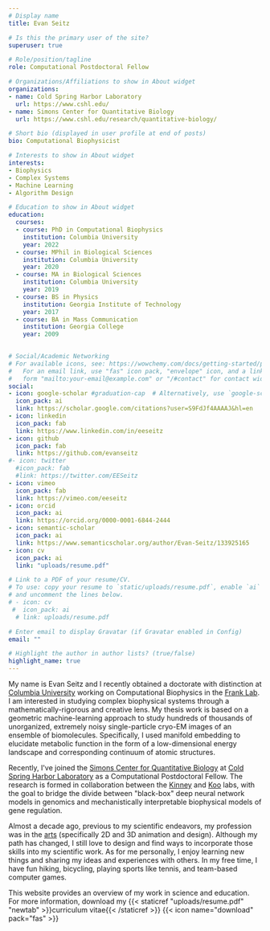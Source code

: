 ```yaml
---
# Display name
title: Evan Seitz

# Is this the primary user of the site?
superuser: true

# Role/position/tagline
role: Computational Postdoctoral Fellow

# Organizations/Affiliations to show in About widget
organizations:
- name: Cold Spring Harbor Laboratory
  url: https://www.cshl.edu/
- name: Simons Center for Quantitative Biology
  url: https://www.cshl.edu/research/quantitative-biology/

# Short bio (displayed in user profile at end of posts)
bio: Computational Biophysicist

# Interests to show in About widget
interests:
- Biophysics
- Complex Systems
- Machine Learning
- Algorithm Design

# Education to show in About widget
education:
  courses:
  - course: PhD in Computational Biophysics
    institution: Columbia University
    year: 2022
  - course: MPhil in Biological Sciences
    institution: Columbia University
    year: 2020
  - course: MA in Biological Sciences
    institution: Columbia University
    year: 2019
  - course: BS in Physics
    institution: Georgia Institute of Technology
    year: 2017
  - course: BA in Mass Communication
    institution: Georgia College
    year: 2009
  

# Social/Academic Networking
# For available icons, see: https://wowchemy.com/docs/getting-started/page-builder/#icons
#   For an email link, use "fas" icon pack, "envelope" icon, and a link in the
#   form "mailto:your-email@example.com" or "/#contact" for contact widget.
social:
- icon: google-scholar #graduation-cap  # Alternatively, use `google-scholar` icon from `ai` icon pack
  icon_pack: ai
  link: https://scholar.google.com/citations?user=S9FdJf4AAAAJ&hl=en
- icon: linkedin
  icon_pack: fab
  link: https://www.linkedin.com/in/eeseitz
- icon: github
  icon_pack: fab
  link: https://github.com/evanseitz
#- icon: twitter
  #icon_pack: fab
  #link: https://twitter.com/EESeitz
- icon: vimeo
  icon_pack: fab
  link: https://vimeo.com/eeseitz
- icon: orcid
  icon_pack: ai
  link: https://orcid.org/0000-0001-6844-2444
- icon: semantic-scholar
  icon_pack: ai
  link: https://www.semanticscholar.org/author/Evan-Seitz/133925165 
- icon: cv
  icon_pack: ai
  link: "uploads/resume.pdf"

# Link to a PDF of your resume/CV.
# To use: copy your resume to `static/uploads/resume.pdf`, enable `ai` icons in `params.toml`, 
# and uncomment the lines below.
# - icon: cv
 #  icon_pack: ai
  # link: uploads/resume.pdf

# Enter email to display Gravatar (if Gravatar enabled in Config)
email: ""

# Highlight the author in author lists? (true/false)
highlight_name: true
---
```


My name is Evan Seitz and I recently obtained a doctorate with distinction at [Columbia University](https://www.columbia.edu/) working on Computational Biophysics in the [Frank Lab](https://joachimfranklab.org/). I am interested in studying complex biophysical systems through a mathematically-rigorous and creative lens. My thesis work is based on a geometric machine-learning approach to study hundreds of thousands of unorganized, extremely noisy single-particle cryo-EM images of an ensemble of biomolecules. Specifically, I used manifold embedding to elucidate metabolic function in the form of a low-dimensional energy landscape and corresponding continuum of atomic structures.

Recently, I've joined the [Simons Center for Quantitative Biology](https://www.cshl.edu/research/quantitative-biology/) at [Cold Spring Harbor Laboratory](https://www.cshl.edu/) as a Computational Postdoctoral Fellow. The research is formed in collaboration between the [Kinney](http://kinneylab.labsites.cshl.edu/) and [Koo](https://koolab.cshl.edu/) labs, with the goal to bridge the divide between "black-box" deep neural network models in genomics and mechanistically interpretable biophysical models of gene regulation.

Almost a decade ago, previous to my scientific endeavors, my profession was in the [arts](https://vimeo.com/eeseitz) (specifically 2D and 3D animation and design). Although my path has changed, I still love to design and find ways to incorporate those skills into my scientific work. As for me personally, I enjoy learning new things and sharing my ideas and experiences with others. In my free time, I have fun hiking, bicycling, playing sports like tennis, and team-based computer games.

This website provides an overview of my work in science and education. For more information, download my {{< staticref "uploads/resume.pdf" "newtab" >}}curriculum vitae{{< /staticref >}} {{< icon name="download" pack="fas" >}}
